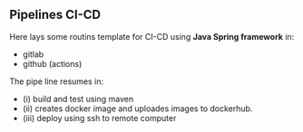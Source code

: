 ## Pipelines CI-CD

Here lays some routins template for CI-CD using <b> Java Spring framework</b> in:
 - gitlab
 - github (actions)

The pipe line resumes in: 
 - (i) build and test using maven
 - (ii) creates docker image and uploades images to dockerhub.
 - (iii) deploy using ssh to remote computer
